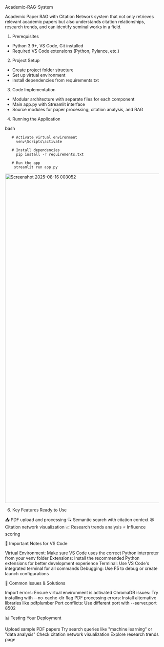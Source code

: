 Academic-RAG-System

Academic Paper RAG with Citation Network system that not only retrieves relevant academic papers but also understands citation relationships, research trends, and can identify seminal works in a field.

1. Prerequisites

* Python 3.9+, VS Code, Git installed
* Required VS Code extensions (Python, Pylance, etc.)

2. Project Setup

* Create project folder structure
* Set up virtual environment
* Install dependencies from requirements.txt

3. Code Implementation

* Modular architecture with separate files for each component
* Main app.py with Streamlit interface
* Source modules for paper processing, citation analysis, and RAG

4. Running the Application

bash

       # Activate virtual environment
         venv\Scripts\activate

       # Install dependencies  
         pip install -r requirements.txt

       # Run the app
        streamlit run app.py


<img width="1920" height="1080" alt="Screenshot 2025-08-16 003052" src="https://github.com/user-attachments/assets/2d598e0e-0ac0-4030-b7d5-021a3df306e2" />

6. Key Features Ready to Use

📤 PDF upload and processing
🔍 Semantic search with citation context
🕸️ Citation network visualization
📈 Research trends analysis
⭐ Influence scoring

🔧 Important Notes for VS Code

Virtual Environment: Make sure VS Code uses the correct Python interpreter from your venv folder
Extensions: Install the recommended Python extensions for better development experience
Terminal: Use VS Code's integrated terminal for all commands
Debugging: Use F5 to debug or create launch configurations

🚨 Common Issues & Solutions

Import errors: Ensure virtual environment is activated
ChromaDB issues: Try installing with --no-cache-dir flag
PDF processing errors: Install alternative libraries like pdfplumber
Port conflicts: Use different port with --server.port 8502

📊 Testing Your Deployment

Upload sample PDF papers
Try search queries like "machine learning" or "data analysis"
Check citation network visualization
Explore research trends page



